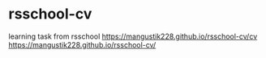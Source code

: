 # rsschool-cv
learning task from rsschool
https://mangustik228.github.io/rsschool-cv/cv
https://mangustik228.github.io/rsschool-cv/